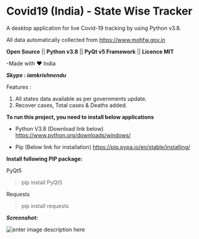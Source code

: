 # Covid19 (India) - State Wise Tracker

A desktop application for live Covid-19 tracking by using Python v3.8.

All data automatically collected from https://www.mohfw.gov.in

**Open Source**	 ||	 **Python v3.8**	||	**PyQt v5 Framework**	||	**Licence MIT**

-Made with ❤ India

***Skype : iamkrishnendu***

Features :
1. All states data available as per governments update. 
2.  Recover cases, Total cases & Deaths added.

**To run this project, you need to install below applications**
 - Python V3.8 (Download link below)
https://www.python.org/downloads/windows/

 - Pip (Below link for installation)
https://pip.pypa.io/en/stable/installing/

**Install following PIP package:**

PyQt5
> pip install PyQt5

Requests

> pip install requests

***Screenshot:***

![enter image description here](https://i.ibb.co/BzFRfhP/Capture.jpg)
